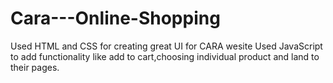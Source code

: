 # Cara---Online-Shopping

Used HTML and CSS for creating great UI for CARA wesite
Used JavaScript to add functionality like add to cart,choosing individual product and land to their pages.

